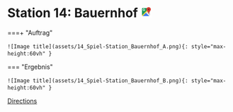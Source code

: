 
# Station 14: Bauernhof <a href="https://www.google.com/maps/dir/?api=1&travelmode=walking&destination=47.8025001,13.0176721"><img src="https://github.com/kipppunkte/kipppunkte/raw/gh-pages/assets/google-maps.svg" width="24" height="24"></a>


===+ "Auftrag"

    ![Image title](assets/14_Spiel-Station_Bauernhof_A.png){: style="max-height:60vh" }


=== "Ergebnis"

    ![Image title](assets/14_Spiel-Station_Bauernhof_B.png){: style="max-height:60vh" }


[Directions](https://www.google.com/maps/dir/?api=1&travelmode=walking&destination=47.8025001,13.0176721)